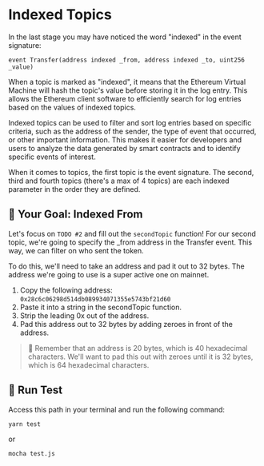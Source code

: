 # Indexed Topics

In the last stage you may have noticed the word "indexed" in the event signature:

```solidity
event Transfer(address indexed _from, address indexed _to, uint256 _value)
```

When a topic is marked as "indexed", it means that the Ethereum Virtual Machine will hash the topic's value before storing it in the log entry. This allows the Ethereum client software to efficiently search for log entries based on the values of indexed topics.

Indexed topics can be used to filter and sort log entries based on specific criteria, such as the address of the sender, the type of event that occurred, or other important information. This makes it easier for developers and users to analyze the data generated by smart contracts and to identify specific events of interest.

When it comes to topics, the first topic is the event signature. The second, third and fourth topics (there's a max of 4 topics) are each indexed parameter in the order they are defined.

## 🏁 Your Goal: Indexed From

Let's focus on `TODO #2` and fill out the `secondTopic` function! For our second topic, we're going to specify the _from address in the Transfer event. This way, we can filter on who sent the token.

To do this, we'll need to take an address and pad it out to 32 bytes. The address we're going to use is a super active one on mainnet.

1. Copy the following address: `0x28c6c06298d514db089934071355e5743bf21d60`
2. Paste it into a string in the secondTopic function.
3. Strip the leading 0x out of the address.
4. Pad this address out to 32 bytes by adding zeroes in front of the address.

> 📖 Remember that an address is 20 bytes, which is 40 hexadecimal characters. We'll want to pad this out with zeroes until it is 32 bytes, which is 64 hexadecimal characters.

## 🧪 Run Test

Access this path in your terminal and run the following command:

```bash
yarn test
```

or

```bash
mocha test.js
```